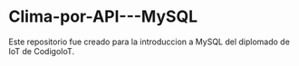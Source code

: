 # Clima-por-API---MySQL
Este repositorio fue creado para la introduccion a MySQL del diplomado de IoT de CodigoIoT.
